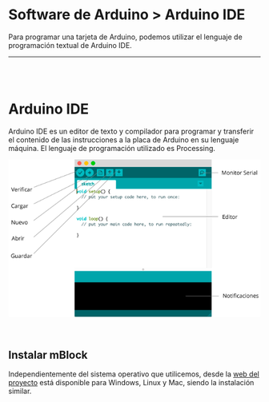 # Software de Arduino > Arduino IDE

Para programar una tarjeta de Arduino, podemos utilizar el lenguaje de programación textual de Arduino IDE.


---


<br><br>


# Arduino IDE

Arduino IDE es un editor de texto y compilador para programar y transferir el contenido de las instrucciones a la placa de Arduino en su lenguaje máquina. El lenguaje de programación utilizado es Processing.

![Arduino IDE](assets/arduino-ide.png)


<br />


## Instalar mBlock
 
Independientemente del sistema operativo que utilicemos, desde la [web del proyecto](https://www.arduino.cc/en/Main/Software/) está disponible para Windows, Linux y Mac, siendo la instalación similar.
